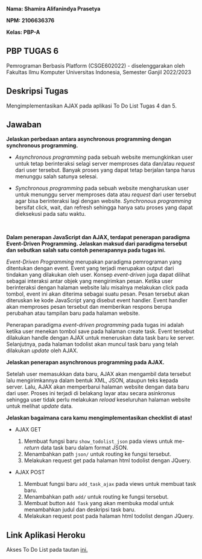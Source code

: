__Nama: Shamira Alifanindya Prasetya__

__NPM: 2106636376__

__Kelas: PBP-A__

## PBP TUGAS 6 ##
Pemrograman Berbasis Platform (CSGE602022) - diselenggarakan oleh Fakultas Ilmu Komputer Universitas Indonesia, Semester Ganjil 2022/2023

## Deskripsi Tugas
Mengimplementasikan AJAX pada aplikasi To Do List Tugas 4 dan 5.

## Jawaban
__Jelaskan perbedaan antara asynchronous programming dengan synchronous programming.__
* _Asynchronous programming_ pada sebuah website memungkinkan user untuk tetap berinteraksi selagi server memproses data dan/atau _request_ dari user tersebut. Banyak proses yang dapat tetap berjalan tanpa harus menunggu salah satunya selesai.

* _Synchronous programming_ pada sebuah website mengharuskan user untuk menunggu server memproses data atau _request_ dari user tersebut agar bisa berinteraksi lagi dengan website. _Synchronous programming_ bersifat click, wait, dan refresh sehingga hanya satu proses yang dapat dieksekusi pada satu waktu.
<br/>

__Dalam penerapan JavaScript dan AJAX, terdapat penerapan paradigma Event-Driven Programming. Jelaskan maksud dari paradigma tersebut dan sebutkan salah satu contoh penerapannya pada tugas ini.__

_Event-Driven Programming_ merupakan paradigma pemrograman yang ditentukan dengan event. Event yang terjadi merupakan output dari tindakan yang dilakukan oleh user. Konsep _event-driven_ juga dapat dilihat sebagai interaksi antar objek yang mengirimkan pesan. Ketika user berinteraksi dengan halaman website lalu misalnya melakukan click pada tombol, event ini akan diterima sebagai suatu pesan. Pesan tersebut akan diteruskan ke kode JavaScript yang disebut event handler. Event handler akan memproses pesan tersebut dan memberikan respons berupa perubahan atau tampilan baru pada halaman website.

Penerapan paradigma _event-driven programming_ pada tugas ini adalah ketika user menekan tombol save pada halaman create task. Event tersebut dilakukan handle dengan AJAX untuk meneruskan data task baru ke server. Selanjutnya, pada halaman todolist akan muncul task baru yang telah dilakukan _update_ oleh AJAX.<br/>


__Jelaskan penerapan asynchronous programming pada AJAX.__

Setelah user memasukkan data baru, AJAX akan mengambil data tersebut lalu mengirimkannya dalam bentuk XML, JSON, ataupun teks kepada server. Lalu, AJAX akan memperbarui halaman website dengan data baru dari user. Proses ini terjadi di belakang layar atau secara asinkronus sehingga user tidak perlu melakukan _reload_ keseluruhan halaman website untuk melihat _update_ data.<br/>


__Jelaskan bagaimana cara kamu mengimplementasikan checklist di atas!__
* AJAX GET
    1. Membuat fungsi baru `show_todolist_json` pada views untuk me-_return_ data task baru dalam format JSON.
    2. Menambahkan path `json/` untuk routing ke fungsi tersebut.
    3. Melakukan request get pada halaman html todolist dengan JQuery.

* AJAX POST
    1. Membuat fungsi baru `add_task_ajax` pada views untuk membuat task baru.
    2. Menambahkan path `add/` untuk routing ke fungsi tersebut.
    3. Membuat button `Add Task` yang akan membuka modal untuk menambahkan judul dan deskripsi task baru.
    4. Melakukan request post pada halaman html todolist dengan JQuery.


## Link Aplikasi Heroku
Akses To Do List pada tautan [ini.](https://pbp-tugas-2-shamira.herokuapp.com/todolist)